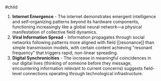 #child 
1. **Internet Emergence** - The internet demonstrates emergent intelligence and self-organizing patterns beyond its hardware components, functioning increasingly like a global neural network—a physical manifestation of collective field dynamics.
2. **Viral Information Spread** - Information propagates through social networks following patterns more aligned with field [[resonance]] than simple transmission models, with certain content achieving "resonant frequency" that triggers rapid, non-linear spreading.
3. **Digital Synchronicities** - The increase in meaningful coincidences in our digital lives (thinking of someone before they message, encountering information relevant to current concerns) suggests field-level connections operating through technological infrastructure.